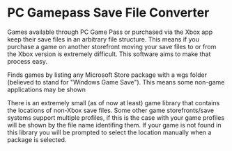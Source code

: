# PC Gamepass Save File Converter
Games available through PC Game Pass or purchased via the Xbox app keep their save files in an arbitrary file structure. This means if you purchase a game on another storefront moving your save files to or from the Xbox version is extremely difficult. This software aims to make that process easy.

Finds games by listing any Microsoft Store package with a wgs folder (believed to stand for "Windows Game Save"). This means some non-game applications may be shown

There is an extremely small (as of now at least) game library that contains the locations of non-Xbox save files. Some other game storefronts/save systems support multiple profiles, if this is the case with your game profiles will be shown by the file name identifing them. If your game is not found in this library you will be prompted to select the location manually when a package is selected.
